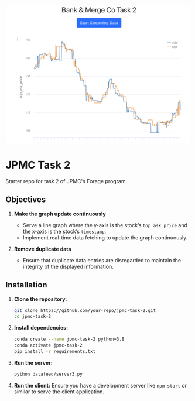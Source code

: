 ![alt text](graph.png "Graph, still improving")

# JPMC Task 2

Starter repo for task 2 of JPMC's Forage program.

## Objectives

1. **Make the graph update continuously**
    - Serve a line graph where the y-axis is the stock’s `top_ask_price` and the x-axis is the stock’s `timestamp`.
    - Implement real-time data fetching to update the graph continuously.

2. **Remove duplicate data**
    - Ensure that duplicate data entries are disregarded to maintain the integrity of the displayed information.

## Installation

1. **Clone the repository:**
    ```bash
    git clone https://github.com/your-repo/jpmc-task-2.git
    cd jpmc-task-2
    ```

2. **Install dependencies:**
    ```bash
    conda create --name jpmc-task-2 python=3.8
    conda activate jpmc-task-2
    pip install -r requirements.txt
    ```

3. **Run the server:**
    ```bash
    python datafeed/server3.py
    ```

4. **Run the client:**
    Ensure you have a development server like `npm start` or similar to serve the client application.

